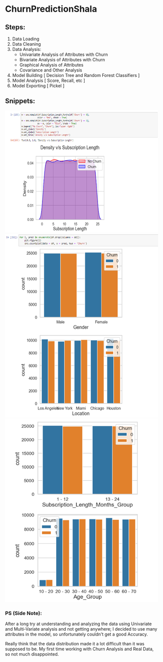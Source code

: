 # ChurnPredictionShala

## Steps:


<ol>
  <li>Data Loading</li>
  <li>Data Cleaning</li>
  
  <li>Data Analysis:
    <ul>
      <li>Univariate Analysis of Attributes with Churn</li>
      <li>Bivariate Analysis of Attributes with Churn</li>
      <li>Graphical Analysis of Attributes</li>
      <li>Covariance and Other Analysis</li>
    </ul>
  </li>
    
  <li>Model Building [ Decision Tree and Random Forest Classifiers ] </li>
  <li>Model Analysis [ Score, Recall, etc ]</li>
  <li>Model Exporting [ Pickel ]</li>
</ol>

## Snippets:
<img src="/ss1.png" width = "500" height = "400">
<img src="/ss2.png" width = "500" height = "600">
<img src="/ss3.png" width = "500" height = "600">


### PS (Side Note):
After a long try at understanding and analyzing the data using Univariate and Multi-Variate analysis and not getting anywhere; I decided to use many attributes in the model, so unfortunately couldn't get a good Accuracy.

Really think that the data distribution made it a lot difficult than it was supposed to be. My first time working with Churn Analysis and Real Data, so not much disappointed.
